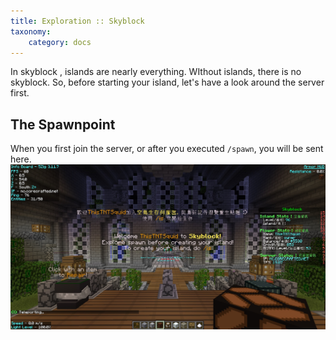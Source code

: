 ```yaml
---
title: Exploration :: Skyblock
taxonomy:
    category: docs
---
```


In skyblock , islands are nearly everything. WIthout islands, there is no skyblock. So, before starting your island, let's have a look around the server first.
## The Spawnpoint

When you first join the server, or after you executed `/spawn`, you will be sent here.
![The Spawnpoint](images/spawn.jpg)
